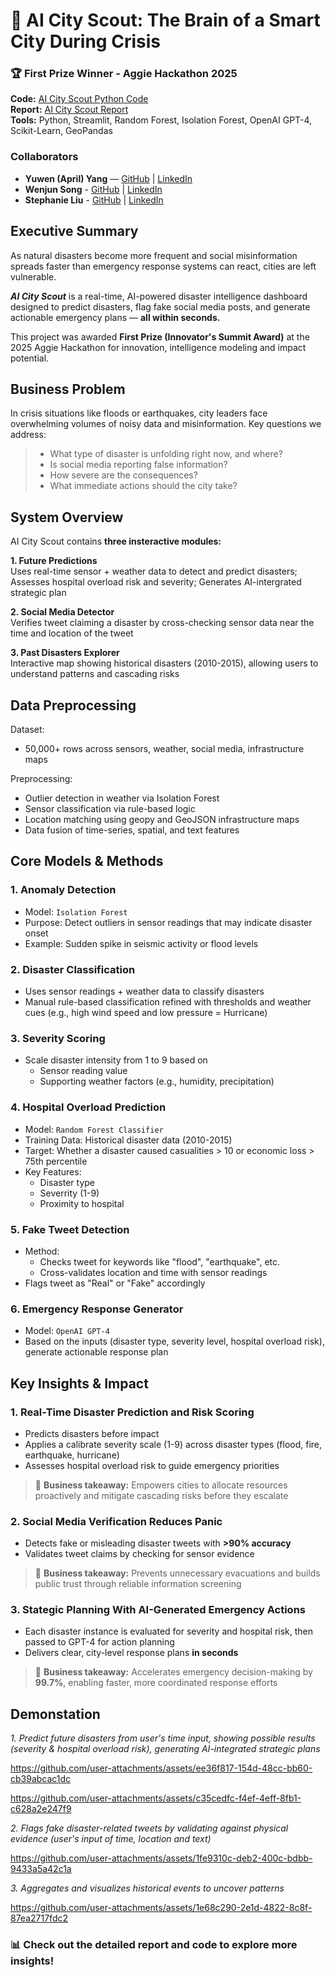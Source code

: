 # 🌆 AI City Scout: The Brain of a Smart City During Crisis
  
### 🏆 First Prize Winner - Aggie Hackathon 2025

**Code:** [AI City Scout Python Code](https://github.com/YuwenAprilYang/AI-City-Scout/blob/0cb622488b10c9dcc4dc48572691838828ebc2bd/app.py)  
**Report:** [AI City Scout Report](https://github.com/YuwenAprilYang/AI-City-Scout/blob/0cb622488b10c9dcc4dc48572691838828ebc2bd/AI%20City%20Scout%20Report.pdf)  
**Tools:** Python, Streamlit, Random Forest, Isolation Forest, OpenAI GPT-4, Scikit-Learn, GeoPandas  
### Collaborators
- **Yuwen (April) Yang** — [GitHub](https://github.com/YuwenAprilYang) | [LinkedIn](https://linkedin.com/in/april-yang-yuwen)
- **Wenjun Song** - [GitHub](https://github.com/Wenjun-Charon) | [LinkedIn](https://www.linkedin.com/in/wenjun-song/)
- **Stephanie Liu** - [GitHub](#) | [LinkedIn](https://www.linkedin.com/in/stephanie-liu24/)

## Executive Summary
As natural disasters become more frequent and social misinformation spreads faster than emergency response systems can react, cities are left vulnerable.  
  
**_AI City Scout_** is a real-time, AI-powered disaster intelligence dashboard designed to predict disasters, flag fake social media posts, and generate actionable emergency plans — **all within seconds.**  
  
This project was awarded **First Prize (Innovator's Summit Award)** at the 2025 Aggie Hackathon for innovation, intelligence modeling and impact potential.

## Business Problem
In crisis situations like floods or earthquakes, city leaders face overwhelming volumes of noisy data and misinformation. Key questions we address:  
> - What type of disaster is unfolding right now, and where?  
> - Is social media reporting false information?  
> - How severe are the consequences?  
> - What immediate actions should the city take?

## System Overview
AI City Scout contains **three insteractive modules:**  
  
**1. Future Predictions**  
Uses real-time sensor + weather data to detect and predict disasters; Assesses hospital overload risk and severity; Generates AI-intergrated strategic plan
  
**2. Social Media Detector**  
Verifies tweet claiming a disaster by cross-checking sensor data near the time and location of the tweet
  
**3. Past Disasters Explorer**  
Interactive map showing historical disasters (2010-2015), allowing users to understand patterns and cascading risks

## Data Preprocessing
Dataset: 
- 50,000+ rows across sensors, weather, social media, infrastructure maps  
  
Preprocessing:  
- Outlier detection in weather via Isolation Forest
- Sensor classification via rule-based logic
- Location matching using geopy and GeoJSON infrastructure maps
- Data fusion of time-series, spatial, and text features  
  
## Core Models & Methods
### 1. Anomaly Detection
- Model: `Isolation Forest`
- Purpose: Detect outliers in sensor readings that may indicate disaster onset
- Example: Sudden spike in seismic activity or flood levels

### 2. Disaster Classification
- Uses sensor readings + weather data to classify disasters
- Manual rule-based classification refined with thresholds and weather cues (e.g., high wind speed and low pressure = Hurricane)

### 3. Severity Scoring
- Scale disaster intensity from 1 to 9 based on
    - Sensor reading value
    - Supporting weather factors (e.g., humidity, precipitation)

### 4. Hospital Overload Prediction
- Model: `Random Forest Classifier`
- Training Data: Historical disaster data (2010-2015)
- Target: Whether a disaster caused casualities > 10 or economic loss > 75th percentile
- Key Features:
    - Disaster type
    - Severrity (1-9)
    - Proximity to hospital

### 5. Fake Tweet Detection
- Method:
  - Checks tweet for keywords like "flood", "earthquake", etc.
  - Cross-validates location and time with sensor readings
- Flags tweet as "Real" or "Fake" accordingly

### 6. Emergency Response Generator
- Model: `OpenAI GPT-4`
- Based on the inputs (disaster type, severity level, hospital overload risk), generate actionable response plan
  
## Key Insights & Impact
### 1. Real-Time Disaster Prediction and Risk Scoring
- Predicts disasters before impact
- Applies a calibrate severity scale (1-9)  across disaster types (flood, fire, earthquake, hurricane)
- Assesses hospital overload risk to guide emergency priorities
> 📌 **Business takeaway:** Empowers cities to allocate resources proactively and mitigate cascading risks before they escalate  

### 2. Social Media Verification Reduces Panic
- Detects fake or misleading disaster tweets with **>90% accuracy**
- Validates tweet claims by checking for sensor evidence
> 📌 **Business takeaway:** Prevents unnecessary evacuations and builds public trust through reliable information screening  

### 3. Stategic Planning With AI-Generated Emergency Actions
- Each disaster instance is evaluated for severity and hospital risk, then passed to GPT-4 for action planning
- Delivers clear, city-level response plans **in seconds**
> 📌 **Business takeaway:** Accelerates emergency decision-making by **99.7%**, enabling faster, more coordinated response efforts

## Demonstation
_1. Predict future disasters from user's time input, showing possible results (severity & hospital overload risk), generating AI-integrated strategic plans_  

https://github.com/user-attachments/assets/ee36f817-154d-48cc-bb60-cb39abcac1dc


https://github.com/user-attachments/assets/c35cedfc-f4ef-4eff-8fb1-c628a2e247f9
  
_2. Flags fake disaster-related tweets by validating against physical evidence (user's input of time, location and text)_  

https://github.com/user-attachments/assets/1fe9310c-deb2-400c-bdbb-9433a5a42c1a
  
_3. Aggregates and visualizes historical events to uncover patterns_  

https://github.com/user-attachments/assets/1e68c290-2e1d-4822-8c8f-87ea2717fdc2


### 📊 Check out the detailed report and code to explore more insights!
